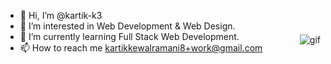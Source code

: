 - 👋 Hi, I’m @kartik-k3
- 👀 I’m interested in Web Development & Web Design.
- 🌱 I’m currently learning Full Stack Web Development.
- 📫 How to reach me kartikkewalramani8+work@gmail.com
<img align="right" alt="gif" src="https://i.imgur.com/keeX2Qr.gif" style="display:inline; margin-top:-50px">
<!---
kartik-k3/kartik-k3 is a ✨ special ✨ repository because its `README.md` (this file) appears on your GitHub profile.
You can click the Preview link to take a look at your changes.
--->
